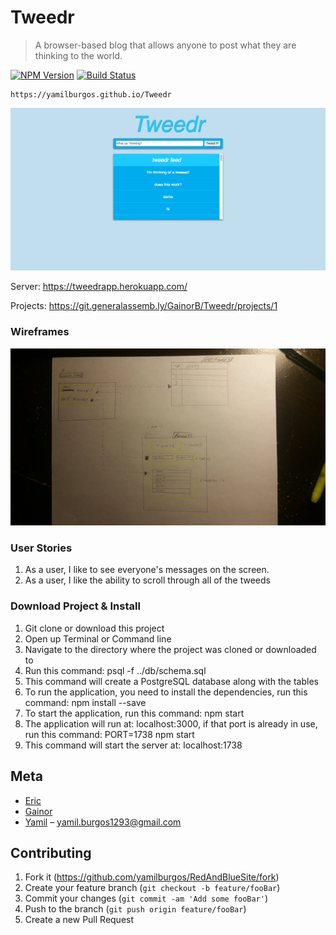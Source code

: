 # Tweedr
> A browser-based blog that allows anyone to post what they are thinking to the world.

[![NPM Version][npm-image]][npm-url]
[![Build Status][travis-image]][travis-url]

	https://yamilburgos.github.io/Tweedr

![](demo.png)

Server: https://tweedrapp.herokuapp.com/

Projects: https://git.generalassemb.ly/GainorB/Tweedr/projects/1

### Wireframes
![WireFrame](./readme-assets/wireframe.jpg)

### User Stories
1. As a user, I like to see everyone's messages on the screen.
2. As a user, I like the ability to scroll through all of the tweeds

### Download Project & Install
1. Git clone or download this project
2. Open up Terminal or Command line
3. Navigate to the directory where the project was cloned or downloaded to
4. Run this command: psql -f ../db/schema.sql
5. This command will create a PostgreSQL database along with the tables
6. To run the application, you need to install the dependencies, run this command: npm install --save
7. To start the application, run this command: npm start
8. The application will run at: localhost:3000, if that port is already in use, run this command: PORT=1738 npm start
9. This command will start the server at: localhost:1738

## Meta
* [Eric](https://github.com/unit57)
* [Gainor](https://git.generalassemb.ly/GainorB)
* [Yamil](https://github.com/yamilburgos/) – yamil.burgos1293@gmail.com

## Contributing
1. Fork it (<https://github.com/yamilburgos/RedAndBlueSite/fork>)
2. Create your feature branch (`git checkout -b feature/fooBar`)
3. Commit your changes (`git commit -am 'Add some fooBar'`)
4. Push to the branch (`git push origin feature/fooBar`)
5. Create a new Pull Request

<!-- Markdown link & img dfn's -->
[npm-image]: https://img.shields.io/npm/v/datadog-metrics.svg?style=flat-square
[npm-url]: https://npmjs.org/package/datadog-metrics
[travis-image]: https://img.shields.io/travis/dbader/node-datadog-metrics/master.svg?style=flat-square
[travis-url]: https://travis-ci.org/dbader/node-datadog-metrics